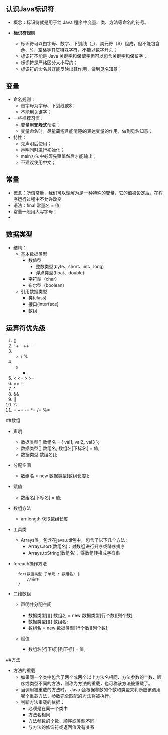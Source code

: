 ## 认识Java标识符
- 概念：标识符就是用于给 Java 程序中变量、类、方法等命名的符号。	
	
- **标识符规则**
	- 标识符可以由字母、数字、下划线（_）、美元符（$）组成，但不能包含 @、%、空格等其它特殊字符，不能以数字开头；
	- 标识符不能是 Java 关键字和保留字但可以包含关键字和保留字；
	- 标识符是严格区分大小写的；
	- 标识符的命名最好能反映出其作用，做到见名知意；


## 变量
- 命名规则：
	- 首字母为字母、下划线或$；
	- 不能用关键字；
- 一些推荐习惯：
	- 变量用**驼峰式**命名；
	- 变量命名时，尽量简短且能清楚的表达变量的作用，做到见名知意；
- 特性：
	- 先声明后使用；
	- 声明同时进行初始化；
	- main方法中必须先赋值然后才能输出；
	- 不建议使用中文；

## 常量
- 概念：所谓常量，我们可以理解为是一种特殊的变量，它的值被设定后，在程序运行过程中不允许改变
- 语法：final 常量名 = 值;
- 常量一般用大写字母；
- 
	
## 数据类型
- 结构：
	- 基本数据类型
		- 数值型
			- 整数类型(byte、short、int、long)
			- 浮点类型(float、double)
		- 字符型（char）
		- 布尔型（boolean）
	- 引用数据类型
		- 类(class)
		- 接口(interface)
		- 数组

## 运算符优先级
1. ()
2. ! + - ++ --
3. * / %
4. + -
5. < <= > >=
6. == !=
7. ^
8. &&
9. ||
10. ?:
11. = += -= *= /= %=


##数组

- 声明
	- 数据类型[] 数组名 = { val1, val2, val3 };
	- 数据类型[] 数组名;   数组名[下标名] = 值;
	- 数据类型 数组名[];
- 分配空间
	- 数组名 = new 数据类型[数组长度];

- 赋值
	- 数组名[下标名] = 值;

- 数组方法
	- arr.length	获取数组长度

- 工具类
	- Arrays类，包含在java.util包中，包含了以下几个方法 :
		- Arrays.sort(数组名)：对数组进行升序或降序排序
		- Arrays.toString(数组名)：将数组转换成字符串
- foreach操作方法
	
		for(数据类型 子单元 : 数组名) {
			//操作
		}

- 二维数组
	- 声明并分配空间
		- 数据类型[][] 数组名 = new 数据类型[行个数][列个数];
		- 数据类型[][] 数组名;
		- 数组名 = new 数据类型[行个数][列个数];
	
	- 赋值
		- 数组名[行下标][列下标] = 值;
	


##方法
- 方法的重载
	- 如果同一个类中包含了两个或两个以上方法名相同、方法参数的个数、顺序或类型不同的方法，则称为方法的重载，也可称该方法被重载了。
	- 当调用被重载的方法时， Java 会根据参数的个数和类型来判断应该调用哪个重载方法，参数完全匹配的方法将被执行。 
	- 判断方法重载的依据：
		- 必须是在同一个类中
		- 方法名相同
		- 方法参数的个数、顺序或类型不同
		- 与方法的修饰符或返回值没有关系

